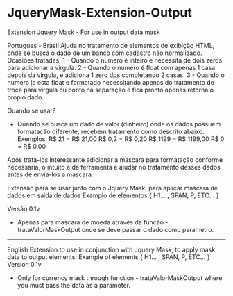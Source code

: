 # JqueryMask-Extension-Output
Extension Jquery Mask - For use in output data mask

Portugues - Brasil
Ajuda no tratamento de elementos de exibição HTML, onde se busca o dado de um banco com cadastro não normalizado. Ocasiões tratadas:
1 - Quando o numero é inteiro e necessita de dois zeros para adicionar a virgula.
2 - Quando o numero é float com apenas 1 casa depois da virgula, e adiciona 1 zero dps completando 2 casas.
3 - Quando o numero ja esta float e formatado necessitando apenas do tratamento de troca para virgula ou ponto na separação e fica pronto apenas retorna o propio dado.

Quando se usar? 
- Quando se busca um dado de valor (dinheiro) onde os dados possuem formatação diferente, recebem tratamento como descrito abaixo.
Exemplos: 
R$ 21 = R$ 21,00
R$ 0,2 = R$ 0,20
R$ 1199 = R$ 1199,00
R$ 0 = R$ 0,00

Após trata-los interessante adicionar a mascara para formatação conforme necessaria, o intuito é da ferramenta é ajudar no tratamento desses dados antes de envia-los a mascara.

Extensão para se usar junto com o Jquery Mask, para aplicar mascara de dados em saida de dados
Examplo de elementos { H1... , SPAN, P, ETC... }

Versão 0.1v
- Apenas para mascara de moeda através da função - trataValorMaskOutput onde se deve passar o dado como parametro.
____________________
English
Extension to use in conjunction with Jquery Mask, to apply mask data to output elements.
Example of elements { H1... , SPAN, P, ETC... }
Version 0.1v
- Only for currency mask through function - trataValorMaskOutput where you must pass the data as a parameter.
